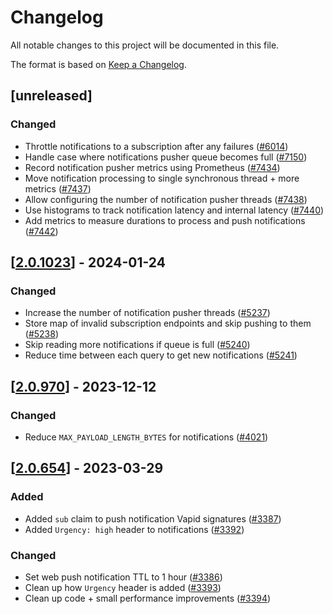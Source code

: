 # Changelog
All notable changes to this project will be documented in this file.

The format is based on [Keep a Changelog](https://keepachangelog.com/en/1.0.0/).

## [unreleased]

### Changed

- Throttle notifications to a subscription after any failures ([#6014](https://github.com/open-chat-labs/open-chat/pull/6014))
- Handle case where notifications pusher queue becomes full ([#7150](https://github.com/open-chat-labs/open-chat/pull/7150))
- Record notification pusher metrics using Prometheus ([#7434](https://github.com/open-chat-labs/open-chat/pull/7434))
- Move notification processing to single synchronous thread + more metrics ([#7437](https://github.com/open-chat-labs/open-chat/pull/7437))
- Allow configuring the number of notification pusher threads ([#7438](https://github.com/open-chat-labs/open-chat/pull/7438))
- Use histograms to track notification latency and internal latency ([#7440](https://github.com/open-chat-labs/open-chat/pull/7440))
- Add metrics to measure durations to process and push notifications ([#7442](https://github.com/open-chat-labs/open-chat/pull/7442))

## [[2.0.1023](https://github.com/open-chat-labs/open-chat/releases/tag/v2.0.1023-notifications_pusher)] - 2024-01-24

### Changed

- Increase the number of notification pusher threads ([#5237](https://github.com/open-chat-labs/open-chat/pull/5237))
- Store map of invalid subscription endpoints and skip pushing to them ([#5238](https://github.com/open-chat-labs/open-chat/pull/5238))
- Skip reading more notifications if queue is full ([#5240](https://github.com/open-chat-labs/open-chat/pull/5240))
- Reduce time between each query to get new notifications ([#5241](https://github.com/open-chat-labs/open-chat/pull/5241))

## [[2.0.970](https://github.com/open-chat-labs/open-chat/releases/tag/v2.0.970-notifications_pusher)] - 2023-12-12

### Changed

- Reduce `MAX_PAYLOAD_LENGTH_BYTES` for notifications ([#4021](https://github.com/open-chat-labs/open-chat/pull/4021))

## [[2.0.654](https://github.com/open-chat-labs/open-chat/releases/tag/v2.0.654-notifications_pusher)] - 2023-03-29

### Added

- Added `sub` claim to push notification Vapid signatures ([#3387](https://github.com/open-chat-labs/open-chat/pull/3387))
- Added `Urgency: high` header to notifications ([#3392](https://github.com/open-chat-labs/open-chat/pull/3392))

### Changed

- Set web push notification TTL to 1 hour ([#3386](https://github.com/open-chat-labs/open-chat/pull/3386))
- Clean up how `Urgency` header is added ([#3393](https://github.com/open-chat-labs/open-chat/pull/3393))
- Clean up code + small performance improvements ([#3394](https://github.com/open-chat-labs/open-chat/pull/3394))
